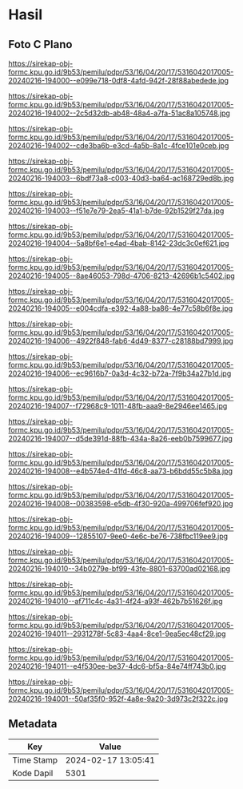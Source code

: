 # Hasil

## Foto C Plano

https://sirekap-obj-formc.kpu.go.id/9b53/pemilu/pdpr/53/16/04/20/17/5316042017005-20240216-194000--e099e718-0df8-4afd-942f-28f88abedede.jpg

https://sirekap-obj-formc.kpu.go.id/9b53/pemilu/pdpr/53/16/04/20/17/5316042017005-20240216-194002--2c5d32db-ab48-48a4-a7fa-51ac8a105748.jpg

https://sirekap-obj-formc.kpu.go.id/9b53/pemilu/pdpr/53/16/04/20/17/5316042017005-20240216-194002--cde3ba6b-e3cd-4a5b-8a1c-4fce101e0ceb.jpg

https://sirekap-obj-formc.kpu.go.id/9b53/pemilu/pdpr/53/16/04/20/17/5316042017005-20240216-194003--6bdf73a8-c003-40d3-ba64-ac168729ed8b.jpg

https://sirekap-obj-formc.kpu.go.id/9b53/pemilu/pdpr/53/16/04/20/17/5316042017005-20240216-194003--f51e7e79-2ea5-41a1-b7de-92b1529f27da.jpg

https://sirekap-obj-formc.kpu.go.id/9b53/pemilu/pdpr/53/16/04/20/17/5316042017005-20240216-194004--5a8bf6e1-e4ad-4bab-8142-23dc3c0ef621.jpg

https://sirekap-obj-formc.kpu.go.id/9b53/pemilu/pdpr/53/16/04/20/17/5316042017005-20240216-194005--8ae46053-798d-4706-8213-42696b1c5402.jpg

https://sirekap-obj-formc.kpu.go.id/9b53/pemilu/pdpr/53/16/04/20/17/5316042017005-20240216-194005--e004cdfa-e392-4a88-ba86-4e77c58b6f8e.jpg

https://sirekap-obj-formc.kpu.go.id/9b53/pemilu/pdpr/53/16/04/20/17/5316042017005-20240216-194006--4922f848-fab6-4d49-8377-c28188bd7999.jpg

https://sirekap-obj-formc.kpu.go.id/9b53/pemilu/pdpr/53/16/04/20/17/5316042017005-20240216-194006--ec9616b7-0a3d-4c32-b72a-7f9b34a27b1d.jpg

https://sirekap-obj-formc.kpu.go.id/9b53/pemilu/pdpr/53/16/04/20/17/5316042017005-20240216-194007--f72968c9-1011-48fb-aaa9-8e2946ee1465.jpg

https://sirekap-obj-formc.kpu.go.id/9b53/pemilu/pdpr/53/16/04/20/17/5316042017005-20240216-194007--d5de391d-88fb-434a-8a26-eeb0b7599677.jpg

https://sirekap-obj-formc.kpu.go.id/9b53/pemilu/pdpr/53/16/04/20/17/5316042017005-20240216-194008--e4b574e4-41fd-46c8-aa73-b6bdd55c5b8a.jpg

https://sirekap-obj-formc.kpu.go.id/9b53/pemilu/pdpr/53/16/04/20/17/5316042017005-20240216-194008--00383598-e5db-4f30-920a-499706fef920.jpg

https://sirekap-obj-formc.kpu.go.id/9b53/pemilu/pdpr/53/16/04/20/17/5316042017005-20240216-194009--12855107-9ee0-4e6c-be76-738fbc119ee9.jpg

https://sirekap-obj-formc.kpu.go.id/9b53/pemilu/pdpr/53/16/04/20/17/5316042017005-20240216-194010--34b0279e-bf99-43fe-8801-63700ad02168.jpg

https://sirekap-obj-formc.kpu.go.id/9b53/pemilu/pdpr/53/16/04/20/17/5316042017005-20240216-194010--af711c4c-4a31-4f24-a93f-462b7b51626f.jpg

https://sirekap-obj-formc.kpu.go.id/9b53/pemilu/pdpr/53/16/04/20/17/5316042017005-20240216-194011--2931278f-5c83-4aa4-8ce1-9ea5ec48cf29.jpg

https://sirekap-obj-formc.kpu.go.id/9b53/pemilu/pdpr/53/16/04/20/17/5316042017005-20240216-194011--e4f530ee-be37-4dc6-bf5a-84e74ff743b0.jpg

https://sirekap-obj-formc.kpu.go.id/9b53/pemilu/pdpr/53/16/04/20/17/5316042017005-20240216-194001--50af35f0-952f-4a8e-9a20-3d973c2f322c.jpg


## Metadata

| Key        | Value               |
| ---------- | ------------------- |
| Time Stamp | 2024-02-17 13:05:41 |
| Kode Dapil | 5301                |



